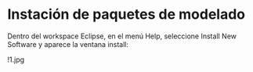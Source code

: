 # Instación de paquetes de modelado

Dentro del workspace Eclipse, en el menú Help, seleccione Install New Software y aparece la ventana install:

!1.jpg